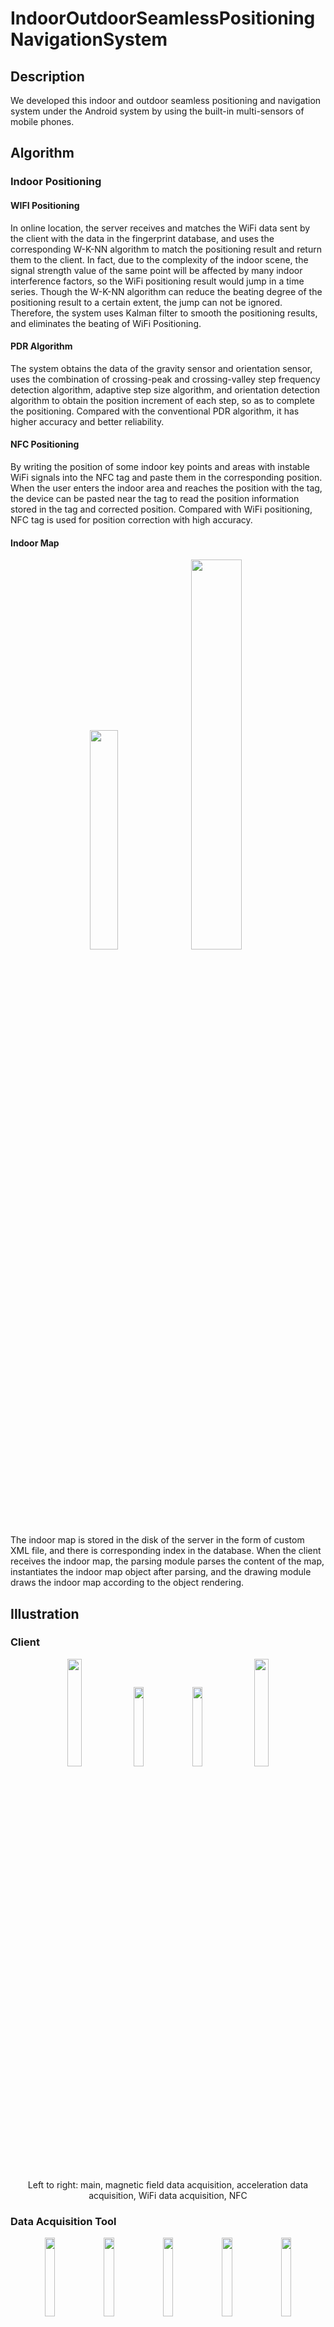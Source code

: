 # IndoorOutdoorSeamlessPositioningNavigationSystem


## Description
We developed this indoor and outdoor seamless positioning and navigation system under the Android system by using the built-in multi-sensors of mobile phones.

## Algorithm
### Indoor Positioning
#### WIFI Positioning
In online location, the server receives and matches the WiFi data sent by the client with the data in the fingerprint database, and uses the corresponding W-K-NN algorithm to match the positioning result and return them to the client.
In fact, due to the complexity of the indoor scene, the signal strength value of the same point will be affected by many indoor interference factors, so the WiFi positioning result would jump in a time series. Though the W-K-NN algorithm can reduce the beating degree of the positioning result to a certain extent, the jump can not be ignored. Therefore, the system uses Kalman filter to smooth the positioning results, and eliminates the beating of WiFi Positioning.

#### PDR Algorithm
The system obtains the data of the gravity sensor and orientation sensor, uses the combination of crossing-peak and crossing-valley step frequency detection algorithm, adaptive step size algorithm, and orientation detection algorithm to obtain the position increment of each step, so as to complete the positioning. Compared with the conventional PDR algorithm, it has higher accuracy and better reliability.

#### NFC Positioning
By writing the position of some indoor key points and areas with instable WiFi signals into the NFC tag and paste them in the corresponding position. When the user enters the indoor area and reaches the position with the tag, the device can be pasted near the tag to read the position information stored in the tag and corrected position. Compared with WiFi positioning, NFC tag is used for position correction with high accuracy.

#### Indoor Map
<div align="center">
<img src="https://github.com/I-Hope-Peace/In-outdoorSeamlessPositioningNavigationSystem/blob/master/ScreenShots/Client/室内地图格式.png" height=30% width=30% >

<img src="https://github.com/I-Hope-Peace/In-outdoorSeamlessPositioningNavigationSystem/blob/master/ScreenShots/Client/室内地图.png" height=40% width=40% >
</div>
The indoor map is stored in the disk of the server in the form of custom XML file, and there is corresponding index in the database. When the client receives the indoor map, the parsing module parses the content of the map, instantiates the indoor map object after parsing, and the drawing module draws the indoor map according to the object rendering.

## Illustration
### Client
<div align="center">
<img src="https://github.com/I-Hope-Peace/In-outdoorSeamlessPositioningNavigationSystem/blob/master/ScreenShots/Client/用户从室外进入室内.png" height=21% width=21% >
 
<img src="https://github.com/I-Hope-Peace/In-outdoorSeamlessPositioningNavigationSystem/blob/master/ScreenShots/Client/室内导航.png" height=18% width=18% >
 
<img src="https://github.com/I-Hope-Peace/In-outdoorSeamlessPositioningNavigationSystem/blob/master/ScreenShots/Client/请求其它楼层的室内地图.png" height=18% width=18% >
 
<img src="https://github.com/I-Hope-Peace/In-outdoorSeamlessPositioningNavigationSystem/blob/master/ScreenShots/Client/室内外无缝导航.png" height=21% width=21% >
</div>
<p align="center">Left to right: main, magnetic field data acquisition, acceleration data acquisition, WiFi data acquisition, NFC</p>

### Data Acquisition Tool
<div align="center">
<img src="https://github.com/I-Hope-Peace/In-outdoorSeamlessPositioningNavigationSystem/blob/master/ScreenShots/DataAT/1.png" height=18% width=18% >
 
<img src="https://github.com/I-Hope-Peace/In-outdoorSeamlessPositioningNavigationSystem/blob/master/ScreenShots/DataAT/2.png" height=18% width=18% >
 
<img src="https://github.com/I-Hope-Peace/In-outdoorSeamlessPositioningNavigationSystem/blob/master/ScreenShots/DataAT/3.png" height=18% width=18% >
 
<img src="https://github.com/I-Hope-Peace/In-outdoorSeamlessPositioningNavigationSystem/blob/master/ScreenShots/DataAT/4.png" height=18% width=18% >

<img src="https://github.com/I-Hope-Peace/In-outdoorSeamlessPositioningNavigationSystem/blob/master/ScreenShots/DataAT/6.png" height=18% width=18% >
 </div>
<p align="center">Left to right: main, magnetic field data acquisition, acceleration data acquisition, WiFi data acquisition, NFC</p>

## Q & A
For any questions, please do not hesitate to contact me (Qschrx@gmail.com).
